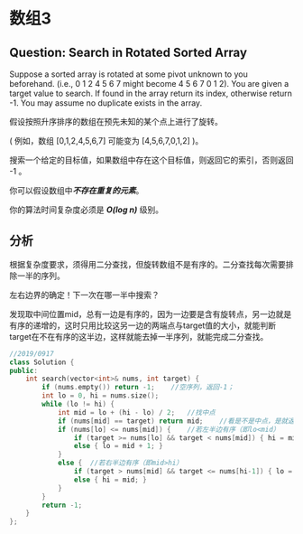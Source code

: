 # 数组3

## Question: Search in Rotated Sorted Array 

Suppose a sorted array is rotated at some pivot unknown to you beforehand.
(i.e., 0 1 2 4 5 6 7 might become 4 5 6 7 0 1 2).
You are given a target value to search. If found in the array return its index, otherwise return -1.
You may assume no duplicate exists in the array.

假设按照升序排序的数组在预先未知的某个点上进行了旋转。

( 例如，数组 [0,1,2,4,5,6,7] 可能变为 [4,5,6,7,0,1,2] )。

搜索一个给定的目标值，如果数组中存在这个目标值，则返回它的索引，否则返回 -1 。

你可以假设数组中***不存在重复的元素***。

你的算法时间复杂度必须是 ***O(log n)*** 级别。

## 分析

根据复杂度要求，须得用二分查找，但旋转数组不是有序的。二分查找每次需要排除一半的序列。

左右边界的确定！下一次在哪一半中搜索？

发现取中间位置mid，总有一边是有序的，因为一边要是含有旋转点，另一边就是有序的递增的，这时只用比较这另一边的两端点与target值的大小，就能判断target在不在有序的这半边，这样就能去掉一半序列，就能完成二分查找。

```c++
//2019/0917
class Solution {
public:
    int search(vector<int>& nums, int target) {
        if (nums.empty()) return -1;	//空序列，返回-1；
        int lo = 0, hi = nums.size();
        while (lo != hi) {
            int mid = lo + (hi - lo) / 2;	//找中点
            if (nums[mid] == target) return mid;	//看是不是中点，是就返回
            if (nums[lo] <= nums[mid]) {	//若左半边有序（即lo<mid）
                if (target >= nums[lo] && target < nums[mid]) { hi = mid; }
                else { lo = mid + 1; }
            }
            else {	//若右半边有序（即mid>hi）
                if (target > nums[mid] && target <= nums[hi-1]) { lo = mid + 1; }
                else { hi = mid; }
            }
        }
        return -1;
    }
};
```

